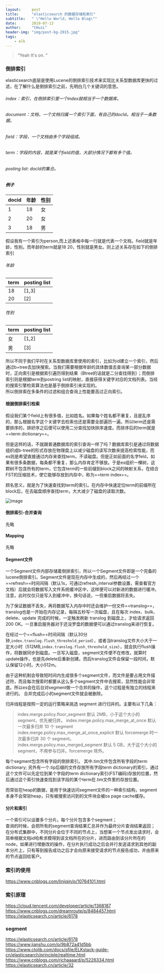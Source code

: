 ```yaml
---
layout:     post
title:      "elasticsearch 的数据存储和索引"
subtitle:   " \"Hello World, Hello Blog\""
date:       2019-07-13
author:     "CHuiL"
header-img: "img/post-bg-2015.jpg"
tags:
    - elk
---
```


> “Yeah It's on. ”


### 倒排索引
elasticsearch底层是使用Lucene的倒排索引技术来实现比关系型数据库更快的过滤，在了解什么是倒排索引之前，先明白几个关键词的意思。



###### index：索引，在倒排索引里一个index就相当于一个数据库。
###### document：文档，一个文档归属一个索引下面，有自己的docId。相当于一条数据。
###### field：字段，一个文档由多个字段组成。
###### term：字段的内容，就是某个field的值，大部分情况下都有多个值。
###### posting list: docId的集合。
##### 例子
docid | 年龄 |  性别 |
---|---|---|
1 | 18| 女|
2 | 20 | 女|
3 | 18 | 男|
假设我有一个索引为person,而上述表格中每一行就是代表一个文档，field就是年龄，性别。而年龄的term就是18 20，性别就是男女。则上述关系存在如下的倒排索引
###### 年龄
term | posting list 
---|---
18 | [1,3]
20 | [2]
###### 性别
term | posting list 
---|---
女 | [1,2]
男 | [3]

所以不同于我们平时在关系型数据库里使用的索引，比如为id建立一个索引，然后通过b+tree去加快搜索。当我们需要根据年龄的具体数值去查询某一部分数据时，正向索引是根据索引遍历得到结果（Btree的话就是二分查找得到）；而倒排索引则是根据term到postring list的映射，直接获得关键字对应的文档列表。当经的搜索引擎检索算法也是基于倒排索引来实现的。  
所以倒排索在多条件的过滤和组合查询上性能要高过正向索引。    
  
#### 根据倒排索引检索
假设我们某个field上有很多值，比如姓名。如果每个姓名都不重复，且是乱序的，那么根据名字这个关键字去检索也还是需要全部遍历一遍。所以term还是需要排序的，排好序之后便可以使用二分查找加快排序速度。而排序后的term就是==term dictionary==。

但是这样的话，不就跟普通数据库的索引查询一样了吗？数据库索引是通过将数据组织成b-tree的形式存放在物理盘上以减少磁盘的读写次数来提高检索性能，而es则是希望直接通过内存来查找term，不读磁盘。但是正如前面的名字feld，如果有很多条数据，每条都不重复，那么内存肯定不够放。于是es组织一棵树，这颗树不包含所有的term，它包含term的一些前缀到block之间的映射关系，在结合FST的压缩技术，使它能够存放到内存中，称为==term index==。  
  
顾名思义，就是为了快速查找到term的索引。在内存中快速定位term的前缀所在block后，在去磁盘顺序查找term，大大减少了磁盘的读取次数。  

![image](https://ask.qcloudimg.com/http-save/yehe-1729674/18lqv5kq8c.png?imageView2/2/w/1620)

#### 倒排索引-合并查询
先略

#### Mapping
先略
#### Segment文件
一个Segment文件内部存储着倒排索引，所以一个Segment文件即是一个完备的lucene倒排索引。Segment文件是现在内存中生成的，然后再经过一个==refresh==时间间隔（默认1s，可通过refresh_interval参数设置，需查看官方文档）后就会将数据写入文件系统缓冲区中，这样便可以对新进的数据进行缓冲。注意，此时仅仅只是写入到缓冲中，换句话说，一但重启数据将丢失。  
 
为了保证数据不丢失，再将数据写入内存中时还会维护一份文件==translog==，translog也是一开始在内存记录，每隔五秒写一次磁盘，且在每次 index、bulk、delete、update 完成的时候，一定触发刷新 translog 到磁盘上，才给请求返回 200 OK。一旦重启服务器对于还没罗盘的数据便可以通过translog来进行恢复。  
    
在经过一个==flush==时间间隔（默认30分钟,`index.translog.flush_threshold_period`），或者当translog文件大小大于一定大小时（512MB,`index.translog.flush_threshold_size`），就会执行flush操作，将数据同步到磁盘。一旦写入磁盘，segment文件便不在修改，就算时update操作，也是先delete后重新创建。而后translog文件会保留一段时间，默认保留12小时。大小512m。

由于这种机制会导致短时间内生成很多个segment文件，而文件是要占用文件描述符，而且每次搜索时都要从这么多个segment文件中去搜索，显然性能会非常底。所以es会在后台对segment做一个合并的操作，这个过程是有独立的线程来进行的。 合并完成后小的segment文件就会被删除。 
  
归并线程是按照一定的运行策略来挑选 segment 进行归并的。主要有以下几条：

> index.merge.policy.floor_segment 默认 2MB，小于这个大小的 segment，优先被归并。
> index.merge.policy.max_merge_at_once 默认一次最多归并 10 个 segment
> index.merge.policy.max_merge_at_once_explicit 默认 forcemerge 时一次最多归并 30 个 segment。
> index.merge.policy.max_merged_segment 默认 5 GB，大于这个大小的 segment，不用参与归并。forcemerge 除外。

每个segment包含所有字段的倒排索引。 其中.tim文件包含所有字段的term dictionary; 另外有一个.tip后缀的文件存放所有字段term dictionary的索引，通过这个文件可以先定位到某个字段的term dictionary索引(FST编码)存放的位置，然后通过这个索引快速查找到该字段的某个term在.tim文件里的存放位置。

而常驻在heap的数据，是用于快速访问segment文件的一种索引结构，segment本身不会常驻heap，只有被搜索访问到的文件块会被os page cache缓存。

#### 分片和索引 
一个索引可以设置多个分片。每个分片包含多个segment；  
查询的时候，会把所有的segment查询结果汇总并作为最终分片查询结果返回；  
在分布式集群中，不同分片会位于不同的节点上，当想某一个节点发出请求时，会简单根据文档id哈希求模得到该文档所在的分片，进而路由到该分片所在的node，如果进行增删改的操作，在分片执行成功之后会并行发送请求到其他的副本分片上，只有等到报告成功之后才会向原来接受请求的节点报告成功，并由原来的节点返回给客户。







### 索引的使用
https://www.cnblogs.com/linjiqin/p/10764101.html

### 索引原理
https://cloud.tencent.com/developer/article/1368187
https://www.cnblogs.com/dreamroute/p/8484457.html
https://elasticsearch.cn/article/6178  


### segment
https://elasticsearch.cn/article/6178  
https://www.jianshu.com/p/9b872a41d5bb  
https://www.ctolib.com/docs/sfile/ELKstack-guide-cn/elasticsearch/principle/realtime.html  
https://www.cnblogs.com/richaaaard/p/5226334.html  
https://elasticsearch.cn/article/32
